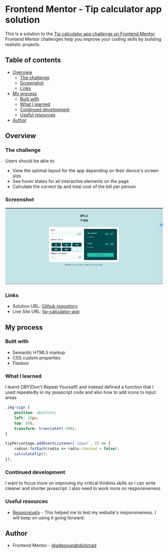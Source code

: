 # Frontend Mentor - Tip calculator app solution

This is a solution to the [Tip calculator app challenge on Frontend Mentor](https://www.frontendmentor.io/challenges/tip-calculator-app-ugJNGbJUX). Frontend Mentor challenges help you improve your coding skills by building realistic projects.

## Table of contents

- [Overview](#overview)
  - [The challenge](#the-challenge)
  - [Screenshot](#screenshot)
  - [Links](#links)
- [My process](#my-process)
  - [Built with](#built-with)
  - [What I learned](#what-i-learned)
  - [Continued development](#continued-development)
  - [Useful resources](#useful-resources)
- [Author](#author)


## Overview

### The challenge

Users should be able to:

- View the optimal layout for the app depending on their device's screen size
- See hover states for all interactive elements on the page
- Calculate the correct tip and total cost of the bill per person

### Screenshot

![](./Screenshot%20(86).png)


### Links

- Solution URL: [Github repository](https://github.com/adeosunabdulsamad/tip-calculator-app-main)
- Live Site URL: [tip-calculator-app](https://adeosunabdulsamad.github.io/tip-calculator-app-main/)

## My process

### Built with

- Semantic HTML5 markup
- CSS custom properties
- Flexbox


### What I learned

I learnt DRY(Don't Repeat Yourself) and instead defined a function that I used repeatedly in my javascript code
and also how to add icons to input areas

```css
.img-sign {
    position: absolute;
    left: 10px;
    top: 50%;
    transform: translateY(-50%);
}
```
```js
tipPercentage.addEventListener('input', () => {
    radios.forEach(radio => radio.checked = false);
    calculateTip();
});
```

### Continued development

I want to focus more on improving my critical thinkins skills so I can write cleaner and shorter javascript.
I also need to work more on responsiveness

### Useful resources

- [Responsively](https://responsively.app/) - This helped me to test my website's responsiveness. I will keep on using it going forward.

## Author

- Frontend Mentor - [@adeosunabdulsmad](https://www.frontendmentor.io/profile/adeosunabdulsamad)

